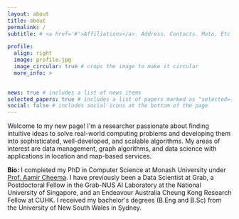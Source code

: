 ```yaml
---
layout: about
title: about
permalink: /
subtitle: # <a href='#'>Affiliations</a>. Address. Contacts. Moto. Etc.

profile:
  align: right
  image: profile.jpg
  image_circular: true # crops the image to make it circular
  more_info: >
    

news: true # includes a list of news items
selected_papers: true # includes a list of papers marked as "selected={true}"
social: false # includes social icons at the bottom of the page
---
```


Welcome to my new page! I'm a researcher passionate about finding intuitive ideas to solve real-world computing problems and developing them into sophisticated, well-developed, and scalable algorithms. My areas of interest are data management, graph algorithms, and data science with applications in location and map-based services. 

<b>Bio:</b> I completed my PhD in Computer Science at Monash University under <a href="http://www.aamircheema.com">Prof. Aamir Cheema</a>. I have previously been a Data Scientist at Grab, a Postdoctoral Fellow in the Grab-NUS AI Laboratory at the National University of Singapore, and an Endeavour Australia Cheung Kong Research Fellow at CUHK. I received my bachelor's degrees (B.Eng and B.Sc) from the University of New South Wales in Sydney.
